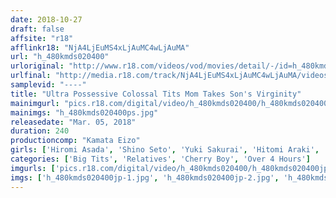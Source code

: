 ```yaml
---
date: 2018-10-27
draft: false
affsite: "r18"
afflinkr18: "NjA4LjEuMS4xLjAuMC4wLjAuMA"
url: "h_480kmds020400"
urloriginal: "http://www.r18.com/videos/vod/movies/detail/-/id=h_480kmds020400"
urlfinal: "http://media.r18.com/track/NjA4LjEuMS4xLjAuMC4wLjAuMA/videos/vod/movies/detail/-/id=h_480kmds020400"
samplevid: "----"
title: "Ultra Possessive Colossal Tits Mom Takes Son's Virginity"
mainimgurl: "pics.r18.com/digital/video/h_480kmds020400/h_480kmds020400ps.jpg"
mainimgs: "h_480kmds020400ps.jpg"
releasedate: "Mar. 05, 2018"
duration: 240
productioncomp: "Kamata Eizo"
girls: ['Hiromi Asada', 'Shino Seto', 'Yuki Sakurai', 'Hitomi Araki', 'Sumire Kawauchi']
categories: ['Big Tits', 'Relatives', 'Cherry Boy', 'Over 4 Hours']
imgurls: ['pics.r18.com/digital/video/h_480kmds020400/h_480kmds020400jp-1.jpg', 'pics.r18.com/digital/video/h_480kmds020400/h_480kmds020400jp-2.jpg', 'pics.r18.com/digital/video/h_480kmds020400/h_480kmds020400jp-3.jpg', 'pics.r18.com/digital/video/h_480kmds020400/h_480kmds020400jp-4.jpg', 'pics.r18.com/digital/video/h_480kmds020400/h_480kmds020400jp-5.jpg', 'pics.r18.com/digital/video/h_480kmds020400/h_480kmds020400jp-6.jpg', 'pics.r18.com/digital/video/h_480kmds020400/h_480kmds020400jp-7.jpg', 'pics.r18.com/digital/video/h_480kmds020400/h_480kmds020400jp-8.jpg', 'pics.r18.com/digital/video/h_480kmds020400/h_480kmds020400jp-9.jpg', 'pics.r18.com/digital/video/h_480kmds020400/h_480kmds020400jp-10.jpg', 'pics.r18.com/digital/video/h_480kmds020400/h_480kmds020400jp-11.jpg', 'pics.r18.com/digital/video/h_480kmds020400/h_480kmds020400jp-12.jpg', 'pics.r18.com/digital/video/h_480kmds020400/h_480kmds020400jp-13.jpg', 'pics.r18.com/digital/video/h_480kmds020400/h_480kmds020400jp-14.jpg', 'pics.r18.com/digital/video/h_480kmds020400/h_480kmds020400jp-15.jpg', 'pics.r18.com/digital/video/h_480kmds020400/h_480kmds020400jp-16.jpg', 'pics.r18.com/digital/video/h_480kmds020400/h_480kmds020400jp-17.jpg', 'pics.r18.com/digital/video/h_480kmds020400/h_480kmds020400jp-18.jpg', 'pics.r18.com/digital/video/h_480kmds020400/h_480kmds020400jp-19.jpg', 'pics.r18.com/digital/video/h_480kmds020400/h_480kmds020400jp-20.jpg']
imgs: ['h_480kmds020400jp-1.jpg', 'h_480kmds020400jp-2.jpg', 'h_480kmds020400jp-3.jpg', 'h_480kmds020400jp-4.jpg', 'h_480kmds020400jp-5.jpg', 'h_480kmds020400jp-6.jpg', 'h_480kmds020400jp-7.jpg', 'h_480kmds020400jp-8.jpg', 'h_480kmds020400jp-9.jpg', 'h_480kmds020400jp-10.jpg', 'h_480kmds020400jp-11.jpg', 'h_480kmds020400jp-12.jpg', 'h_480kmds020400jp-13.jpg', 'h_480kmds020400jp-14.jpg', 'h_480kmds020400jp-15.jpg', 'h_480kmds020400jp-16.jpg', 'h_480kmds020400jp-17.jpg', 'h_480kmds020400jp-18.jpg', 'h_480kmds020400jp-19.jpg', 'h_480kmds020400jp-20.jpg']
---
```


